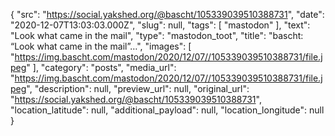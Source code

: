 {
  "src": "https://social.yakshed.org/@bascht/105339039510388731",
  "date": "2020-12-07T13:03:03.000Z",
  "slug": null,
  "tags": [
    "mastodon"
  ],
  "text": "Look what came in the mail",
  "type": "mastodon_toot",
  "title": "bascht: “Look what came in the mail”…",
  "images": [
    "https://img.bascht.com/mastodon/2020/12/07//105339039510388731/file.jpeg"
  ],
  "category": "posts",
  "media_url": "https://img.bascht.com/mastodon/2020/12/07//105339039510388731/file.jpeg",
  "description": null,
  "preview_url": null,
  "original_url": "https://social.yakshed.org/@bascht/105339039510388731",
  "location_latitude": null,
  "additional_payload": null,
  "location_longitude": null
}